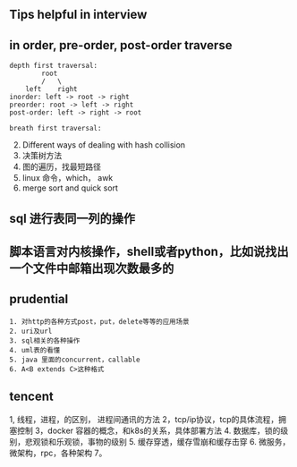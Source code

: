 ## Tips helpful in interview

## in order, pre-order, post-order traverse

```
depth first traversal:
        root
        /   \
    left    right
inorder: left -> root -> right
preorder: root -> left -> right
post-order: left -> right -> root 

breath first traversal:
```


2. Different ways of dealing with hash collision 
3. 决策树方法
4. 图的遍历，找最短路径
5. linux 命令，which， awk
6. merge sort and quick sort 



## sql 进行表同一列的操作

## 脚本语言对内核操作，shell或者python，比如说找出一个文件中邮箱出现次数最多的

## prudential

```
1. 对http的各种方式post，put，delete等等的应用场景
2. uri及url
3. sql相关的各种操作
4. uml表的看懂
5. java 里面的concurrent，callable
6. A<B extends C>这种格式

```


## tencent

1, 线程，进程，的区别， 进程间通讯的方法
2，tcp/ip协议，tcp的具体流程，拥塞控制
3，docker 容器的概念，和k8s的关系，具体部署方法
4. 数据库，锁的级别，悲观锁和乐观锁，事物的级别
5. 缓存穿透，缓存雪崩和缓存击穿
6. 微服务，微架构，rpc，各种架构
7。

